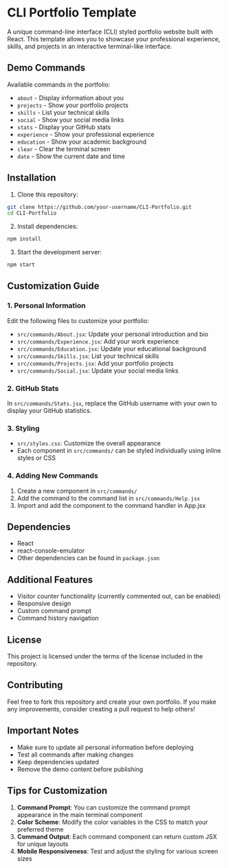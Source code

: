 # CLI Portfolio Template

A unique command-line interface (CLI) styled portfolio website built with React. This template allows you to showcase your professional experience, skills, and projects in an interactive terminal-like interface.

##  Demo Commands

Available commands in the portfolio:

- `about` - Display information about you
- `projects` - Show your portfolio projects
- `skills` - List your technical skills
- `social` - Show your social media links
- `stats` - Display your GitHub stats
- `experience` - Show your professional experience
- `education` - Show your academic background
- `clear` - Clear the terminal screen
- `date` - Show the current date and time

##  Installation

1. Clone this repository:

```bash
git clone https://github.com/your-username/CLI-Portfolio.git
cd CLI-Portfolio
```

2. Install dependencies:

```bash
npm install
```

3. Start the development server:

```bash
npm start
```

##  Customization Guide

### 1. Personal Information

Edit the following files to customize your portfolio:

- `src/commands/About.jsx`: Update your personal introduction and bio
- `src/commands/Experience.jsx`: Add your work experience
- `src/commands/Education.jsx`: Update your educational background
- `src/commands/Skills.jsx`: List your technical skills
- `src/commands/Projects.jsx`: Add your portfolio projects
- `src/commands/Social.jsx`: Update your social media links

### 2. GitHub Stats

In `src/commands/Stats.jsx`, replace the GitHub username with your own to display your GitHub statistics.

### 3. Styling

- `src/styles.css`: Customize the overall appearance
- Each component in `src/commands/` can be styled individually using inline styles or CSS

### 4. Adding New Commands

1. Create a new component in `src/commands/`
2. Add the command to the command list in `src/commands/Help.jsx`
3. Import and add the component to the command handler in App.jsx

##  Dependencies

- React
- react-console-emulator
- Other dependencies can be found in `package.json`

##  Additional Features

- Visitor counter functionality (currently commented out, can be enabled)
- Responsive design
- Custom command prompt
- Command history navigation

##  License

This project is licensed under the terms of the license included in the repository.

##  Contributing

Feel free to fork this repository and create your own portfolio. If you make any improvements, consider creating a pull request to help others!

##  Important Notes

- Make sure to update all personal information before deploying
- Test all commands after making changes
- Keep dependencies updated
- Remove the demo content before publishing

##  Tips for Customization

1. **Command Prompt**: You can customize the command prompt appearance in the main terminal component
2. **Color Scheme**: Modify the color variables in the CSS to match your preferred theme
3. **Command Output**: Each command component can return custom JSX for unique layouts
4. **Mobile Responsiveness**: Test and adjust the styling for various screen sizes
